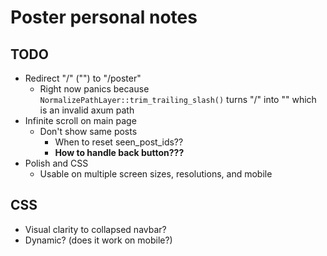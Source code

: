 # Poster personal notes

## TODO

- Redirect "/" ("") to "/poster"
    - Right now panics because `NormalizePathLayer::trim_trailing_slash()` turns "/" into "" which is an invalid axum path
- Infinite scroll on main page
    - Don't show same posts
        - When to reset seen_post_ids??
        - **How to handle back button???**
- Polish and CSS
    - Usable on multiple screen sizes, resolutions, and mobile

## CSS

- Visual clarity to collapsed navbar?
- Dynamic? (does it work on mobile?)
